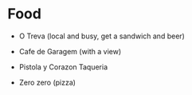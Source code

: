 # Food

* O Treva (local and busy, get a sandwich and beer)

* Cafe de Garagem (with a view)
* Pistola y Corazon Taqueria
* Zero zero (pizza)

